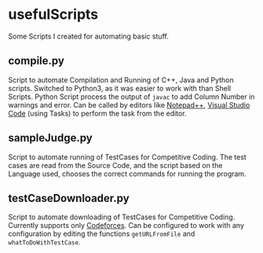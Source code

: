 # usefulScripts
Some Scripts I created for automating basic stuff.

## compile.py
Script to automate Compilation and Running of C++, Java and Python scripts.
Switched to Python3, as it was easier to work with than Shell Scripts.
Python Script process the output of `javac` to add Column Number in warnings and error.
Can be called by editors like [Notepad++](https://notepad-plus-plus.org/news/notepad-7.3-released.html), [Visual Studio Code](https://code.visualstudio.com/) (using Tasks) to perform the task from the editor.


## sampleJudge.py
Script to automate running of TestCases for Competitive Coding. The test cases are read from the Source Code, and the script based on the Language used, chooses the correct commands for running the program.


## testCaseDownloader.py
Script to automate downloading of TestCases for Competitive Coding. Currently supports only [Codeforces](http://codeforces.com). Can be configured to work with any configuration by editing the functions `getURLFromFile` and `whatToDoWithTestCase`.